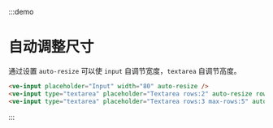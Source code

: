 :::demo

# 自动调整尺寸

通过设置 `auto-resize` 可以使 `input` 自调节宽度，`textarea` 自调节高度。

```html
<ve-input placeholder="Input" width="80" auto-resize />
<ve-input type="textarea" placeholder="Textarea rows:2" auto-resize rows="2" />
<ve-input type="textarea" placeholder="Textarea rows:3 max-rows:5" auto-resize rows="3" max-rows="5" />
```

:::